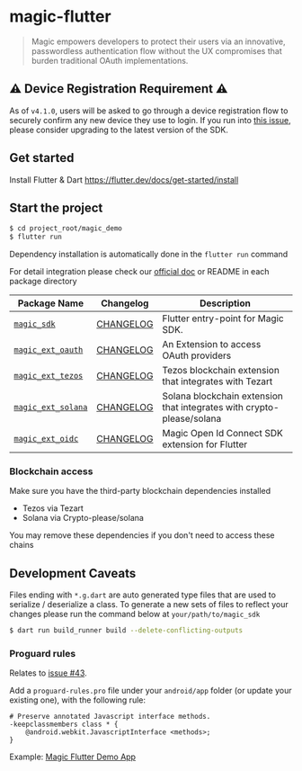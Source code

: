 # magic-flutter

> Magic empowers developers to protect their users via an innovative, passwordless authentication flow without the UX compromises that burden traditional OAuth implementations.

## ⚠️ Device Registration Requirement  ⚠️
As of `v4.1.0`, users will be asked to go through a device registration flow to securely confirm any new device they use to login. If you run into [this issue](https://github.com/magiclabs/magic-flutter/issues/31), please consider upgrading to the latest version of the SDK.

## Get started

Install Flutter & Dart https://flutter.dev/docs/get-started/install

## Start the project

```bash
$ cd project_root/magic_demo
$ flutter run
```

Dependency installation is automatically done in the `flutter run` command

For detail integration please check our [official doc](https://magic.link/docs/auth/api-reference/client-side-sdks/flutter)
or README in each package directory 

| Package Name                                                    | Changelog                                             | Description                                                           |
|-----------------------------------------------------------------|-------------------------------------------------------|-----------------------------------------------------------------------|
| [`magic_sdk`](https://pub.dev/packages/magic_sdk)               | [CHANGELOG](./packages/magic_sdk/CHANGELOG.md)        | Flutter entry-point for Magic SDK.                                    |
| [`magic_ext_oauth`](https://pub.dev/packages/magic_ext_oauth)   | [CHANGELOG](./packages/magic_ext/oauth/CHANGELOG.md)  | An Extension to access OAuth providers                                |
| [`magic_ext_tezos`](https://pub.dev/packages/magic_ext_tezos)   | [CHANGELOG](./packages/magic_ext/tezos/CHANGELOG.md)  | Tezos blockchain extension that integrates with Tezart                |
| [`magic_ext_solana`](https://pub.dev/packages/magic_ext_solana) | [CHANGELOG](./packages/magic_ext/solana/CHANGELOG.md) | Solana blockchain extension that integrates with crypto-please/solana |
| [`magic_ext_oidc`](https://pub.dev/packages/magic_ext_oidc) | [CHANGELOG](./packages/magic_ext/oidc/CHANGELOG.md) | Magic Open Id Connect SDK extension for Flutter |

### Blockchain access

Make sure you have the third-party blockchain dependencies installed
* Tezos via Tezart
* Solana via Crypto-please/solana

You may remove these dependencies if you don't need to access these chains

## Development Caveats

Files ending with `*.g.dart` are auto generated type files that are used to serialize / deserialize a class.
To generate a new sets of files to reflect your changes please run the command below at `your/path/to/magic_sdk`

```bash
$ dart run build_runner build --delete-conflicting-outputs
```

### Proguard rules 
Relates to [issue #43](https://github.com/magiclabs/magic-flutter/issues/43).

Add a `proguard-rules.pro` file under your `android/app` folder (or update your existing one), with the following rule:
```
# Preserve annotated Javascript interface methods.
-keepclassmembers class * {
    @android.webkit.JavascriptInterface <methods>;
}
```
Example: [Magic Flutter Demo App](https://github.com/magiclabs/magic-flutter/blob/main/magic_demo/android/app/proguard-rules.pro)
